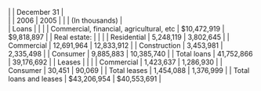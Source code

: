 |  |  December 31 |  
|  |  2006 |  2005 | 
|  |  (In thousands) |  
| Loans |  |  | 
| Commercial, financial, agricultural, etc | $10,472,919 | $9,818,897 | 
| Real estate: |  |  | 
| Residential | 5,248,119 | 3,802,645 | 
| Commercial | 12,691,964 | 12,833,912 | 
| Construction | 3,453,981 | 2,335,498 | 
| Consumer | 9,885,883 | 10,385,740 | 
| Total loans | 41,752,866 | 39,176,692 | 
| Leases |  |  | 
| Commercial | 1,423,637 | 1,286,930 | 
| Consumer | 30,451 | 90,069 | 
| Total leases | 1,454,088 | 1,376,999 | 
| Total loans and leases | $43,206,954 | $40,553,691 |